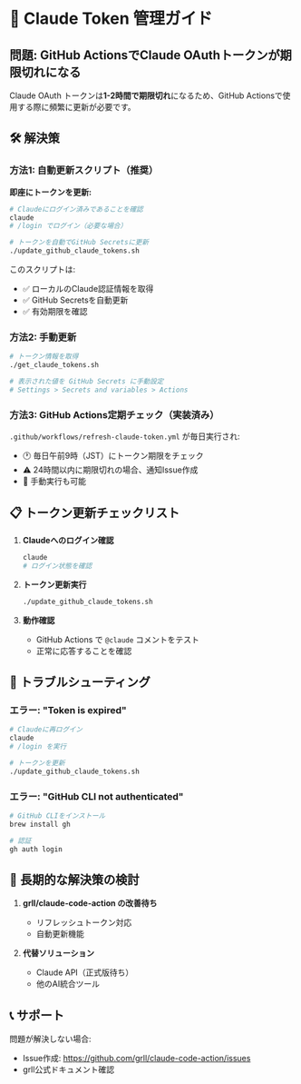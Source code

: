 # 🔐 Claude Token 管理ガイド

## 問題: GitHub ActionsでClaude OAuthトークンが期限切れになる

Claude OAuth トークンは**1-2時間で期限切れ**になるため、GitHub Actionsで使用する際に頻繁に更新が必要です。

## 🛠️ 解決策

### 方法1: 自動更新スクリプト（推奨）

**即座にトークンを更新:**
```bash
# Claudeにログイン済みであることを確認
claude
# /login でログイン（必要な場合）

# トークンを自動でGitHub Secretsに更新
./update_github_claude_tokens.sh
```

このスクリプトは:
- ✅ ローカルのClaude認証情報を取得
- ✅ GitHub Secretsを自動更新
- ✅ 有効期限を確認

### 方法2: 手動更新

```bash
# トークン情報を取得
./get_claude_tokens.sh

# 表示された値を GitHub Secrets に手動設定
# Settings > Secrets and variables > Actions
```

### 方法3: GitHub Actions定期チェック（実装済み）

`.github/workflows/refresh-claude-token.yml` が毎日実行され:
- 🕐 毎日午前9時（JST）にトークン期限をチェック
- ⚠️ 24時間以内に期限切れの場合、通知Issue作成
- 🔄 手動実行も可能

## 📋 トークン更新チェックリスト

1. **Claudeへのログイン確認**
   ```bash
   claude
   # ログイン状態を確認
   ```

2. **トークン更新実行**
   ```bash
   ./update_github_claude_tokens.sh
   ```

3. **動作確認**
   - GitHub Actions で `@claude` コメントをテスト
   - 正常に応答することを確認

## 🚨 トラブルシューティング

### エラー: "Token is expired"
```bash
# Claudeに再ログイン
claude
# /login を実行

# トークンを更新
./update_github_claude_tokens.sh
```

### エラー: "GitHub CLI not authenticated"
```bash
# GitHub CLIをインストール
brew install gh

# 認証
gh auth login
```

## 🔄 長期的な解決策の検討

1. **grll/claude-code-action の改善待ち**
   - リフレッシュトークン対応
   - 自動更新機能

2. **代替ソリューション**
   - Claude API（正式版待ち）
   - 他のAI統合ツール

## 📞 サポート

問題が解決しない場合:
- Issue作成: https://github.com/grll/claude-code-action/issues
- grll公式ドキュメント確認